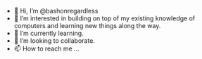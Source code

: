 - 👋 Hi, I’m @bashonregardless
- 👀 I’m interested in building on top of my existing knowledge of computers and learning new things along the way.
- 🌱 I’m currently learning.
- 💞️ I’m looking to collaborate.
- 📫 How to reach me ...

<!---
bashonregardless/bashonregardless is a ✨ special ✨ repository because its `README.md` (this file) appears on your GitHub profile.
You can click the Preview link to take a look at your changes.
--->
